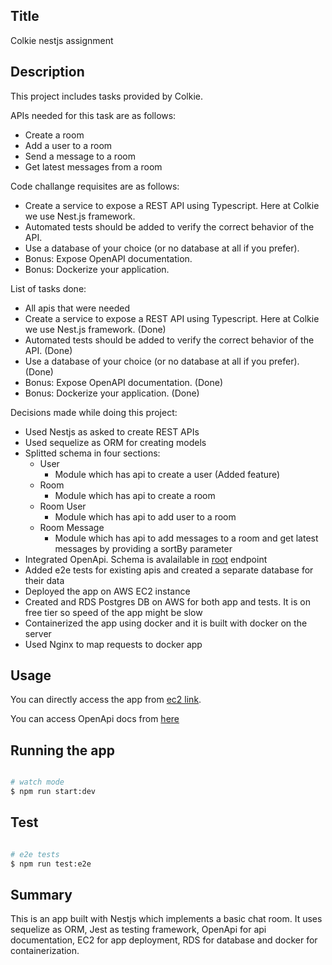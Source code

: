 ## Title

Colkie nestjs assignment 

## Description

This project includes tasks provided by Colkie. 

APIs needed for this task are as follows: 

  - Create a room
  - Add a user to a room
  - Send a message to a room
  - Get latest messages from a room


Code challange requisites are as follows: 

  - Create a service to expose a REST API using Typescript. Here at Colkie we use
  Nest.js framework.
  - Automated tests should be added to verify the correct behavior of the API.
  - Use a database of your choice (or no database at all if you prefer).
  - Bonus: Expose OpenAPI documentation.
  - Bonus: Dockerize your application.

List of tasks done: 
  - All apis that were needed
  - Create a service to expose a REST API using Typescript. Here at Colkie we use
  Nest.js framework. (Done)
  - Automated tests should be added to verify the correct behavior of the API. (Done)
  - Use a database of your choice (or no database at all if you prefer). (Done)
  - Bonus: Expose OpenAPI documentation. (Done)
  - Bonus: Dockerize your application. (Done)


Decisions made while doing this project: 

  - Used Nestjs as asked to create REST APIs
  - Used sequelize as ORM for creating models
  - Splitted schema in four sections: 
    - User
      - Module which has api to create a user (Added feature)
    - Room
      - Module which has api to create a room
    - Room User
      - Module which has api to add user to a room
    - Room Message
      - Module which has api to add messages to a room and get latest messages by providing a sortBy parameter
  - Integrated OpenApi. Schema is avalailable in [root](http://ec2-3-86-216-242.compute-1.amazonaws.com) endpoint
  - Added e2e tests for existing apis and created a separate database for their data
  - Deployed the app on AWS EC2 instance
  - Created and RDS Postgres DB on AWS for both app and tests. It is on free tier so speed of the app might be slow
  - Containerized the app using docker and it is built with docker on the server
  - Used Nginx to map requests to docker app

## Usage

You can directly access the app from [ec2 link](http://ec2-3-86-216-242.compute-1.amazonaws.com). 

You can access OpenApi docs from [here](http://ec2-3-86-216-242.compute-1.amazonaws.com)

## Running the app

```bash

# watch mode
$ npm run start:dev

```

## Test

```bash

# e2e tests
$ npm run test:e2e

```

## Summary

This is an app built with Nestjs which implements a basic chat room. It uses sequelize as ORM, Jest as testing framework, OpenApi for api documentation, EC2 for app deployment, RDS for database and docker for containerization. 




